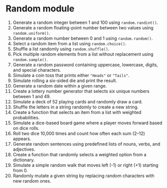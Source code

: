 # Random module
1. Generate a random integer between 1 and 100 using `random.randint()`.
2. Generate a random floating-point number between two values using `random.uniform()`.
3. Generate a random number between 0 and 1 using `random.random()`.
4. Select a random item from a list using `random.choice()`.
5. Shuffle a list randomly using `random.shuffle()`.
6. Pick multiple random elements from a list without replacement using `random.sample()`.
7. Generate a random password containing uppercase, lowercase, digits, and special characters.
8. Simulate a coin toss that prints either `"Heads"` or `"Tails"`.
9. Simulate rolling a six-sided die and print the result.
10. Generate a random date within a given range.
11. Create a lottery number generator that selects six unique numbers between 1 and 49.
12. Simulate a deck of 52 playing cards and randomly draw a card.
13. Shuffle the letters in a string randomly to create a new string.
14. Create a function that selects an item from a list with weighted probabilities.
15. Simulate a dice-based board game where a player moves forward based on dice rolls.
16. Roll two dice 10,000 times and count how often each sum (2–12) appears.
17. Generate random sentences using predefined lists of nouns, verbs, and adjectives.
18. Create a function that randomly selects a weighted option from a dictionary.
19. Simulate a simple random walk that moves left (-1) or right (+1) starting from 0.
20. Randomly mutate a given string by replacing random characters with new random ones.
